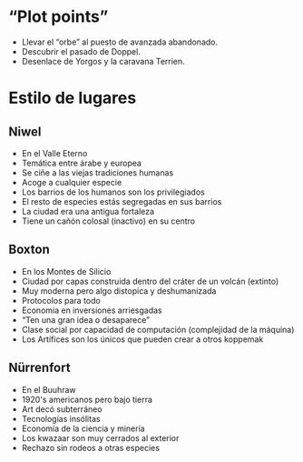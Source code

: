 # “Plot points”

- Llevar el “orbe” al puesto de avanzada abandonado.
- Descubrir el pasado de Doppel.
- Desenlace de Yorgos y la caravana Terrien.

# Estilo de lugares

## Niwel

- En el Valle Eterno
- Temática entre árabe y europea
- Se ciñe a las viejas tradiciones humanas
- Acoge a cualquier especie
- Los barrios de los humanos son los privilegiados
- El resto de especies estás segregadas en sus barrios
- La ciudad era una antigua fortaleza
- Tiene un cañón colosal (inactivo) en su centro

## Boxton

- En los Montes de Silicio
- Ciudad por capas construida dentro del cráter de un volcán (extinto)
- Muy moderna pero algo distopica y deshumanizada
- Protocolos para todo
- Economia en inversiones arriesgadas
- “Ten una gran idea o desaparece”
- Clase social por capacidad de computación (complejidad de la máquina)
- Los Artífices son los únicos que pueden crear a otros koppemak

## Nürrenfort

- En el Buuhraw
- 1920's americanos pero bajo tierra
- Art decó subterráneo
- Tecnologías insólitas
- Economía de la ciencia y minería
- Los kwazaar son muy cerrados al exterior
- Rechazo sin rodeos a otras especies
